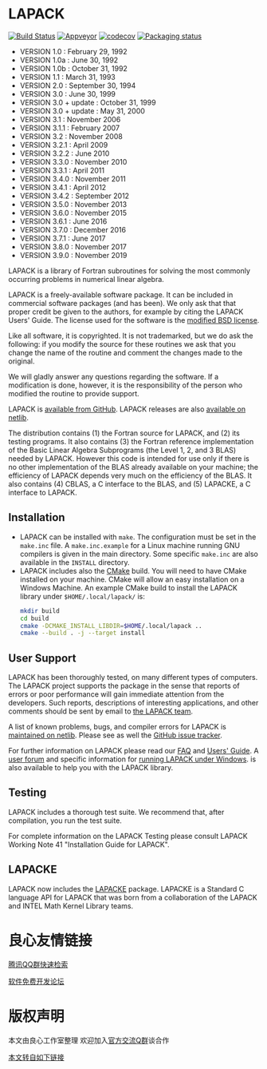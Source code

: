 # LAPACK

[![Build Status](https://travis-ci.org/Reference-LAPACK/lapack.svg?branch=master)](https://travis-ci.org/Reference-LAPACK/lapack)
[![Appveyor](https://ci.appveyor.com/api/projects/status/bh38iin398msrbtr?svg=true)](https://ci.appveyor.com/project/langou/lapack/)
[![codecov](https://codecov.io/gh/Reference-LAPACK/lapack/branch/master/graph/badge.svg)](https://codecov.io/gh/Reference-LAPACK/lapack)
[![Packaging status](https://repology.org/badge/tiny-repos/lapack.svg)](https://repology.org/metapackage/lapack/versions)


* VERSION 1.0   :  February 29, 1992
* VERSION 1.0a  :  June 30, 1992
* VERSION 1.0b  :  October 31, 1992
* VERSION 1.1   :  March 31, 1993
* VERSION 2.0   :  September 30, 1994
* VERSION 3.0   :  June 30, 1999
* VERSION 3.0 + update :  October 31, 1999
* VERSION 3.0 + update :  May 31, 2000
* VERSION 3.1   : November 2006
* VERSION 3.1.1 : February 2007
* VERSION 3.2   : November 2008
* VERSION 3.2.1 : April 2009
* VERSION 3.2.2 : June 2010
* VERSION 3.3.0 : November 2010
* VERSION 3.3.1 : April 2011
* VERSION 3.4.0 : November 2011
* VERSION 3.4.1 : April 2012
* VERSION 3.4.2 : September 2012
* VERSION 3.5.0 : November 2013
* VERSION 3.6.0 : November 2015
* VERSION 3.6.1 : June 2016
* VERSION 3.7.0 : December 2016
* VERSION 3.7.1 : June 2017
* VERSION 3.8.0 : November 2017
* VERSION 3.9.0 : November 2019

LAPACK is a library of Fortran subroutines for solving the most commonly
occurring problems in numerical linear algebra.

LAPACK is a freely-available software package. It can be included in commercial
software packages (and has been). We only ask that that proper credit be given
to the authors, for example by citing the LAPACK Users' Guide. The license used
for the software is the [modified BSD license](http://u.720life.cn/g/54145d0471d91890860f7f8463c030462637145cf9979366c6b0ef2ad36bf0026066503b0d3a335c0ce4ec4ca54db621d5344b56350f8ebd8ea113520eb3ac4c).

Like all software, it is copyrighted. It is not trademarked, but we do ask the
following: if you modify the source for these routines we ask that you change
the name of the routine and comment the changes made to the original.

We will gladly answer any questions regarding the software. If a modification
is done, however, it is the responsibility of the person who modified the
routine to provide support.

LAPACK is [available from GitHub](http://u.720life.cn/g/54145d0471d91890860f7f8463c030462637145cf9979366c6b0ef2ad36bf002e0b10010eda45d293e2bfcfe734103e8).
LAPACK releases are also [available on netlib](http://u.720life.cn/g/fc0efb8ed2126d378c315b0e9823f72ddde402c035ec58fb868abc214e2e2ffd).

The distribution contains (1) the Fortran source for LAPACK, and (2) its
testing programs.  It also contains (3) the Fortran reference implementation of
the Basic Linear Algebra Subprograms (the Level 1, 2, and 3 BLAS) needed by
LAPACK.  However this code is intended for use only if there is no other
implementation of the BLAS already available on your machine; the efficiency of
LAPACK depends very much on the efficiency of the BLAS.  It also contains (4)
CBLAS, a C interface to the BLAS, and (5) LAPACKE, a C interface to LAPACK.

## Installation

 - LAPACK can be installed with `make`. The configuration must be set in the
   `make.inc` file. A `make.inc.example` for a Linux machine running GNU compilers
   is given in the main directory. Some specific `make.inc` are also available in
   the `INSTALL` directory.
 - LAPACK includes also the [CMake](http://u.720life.cn/g/a75d52cde9c3226230e6270162b9978ed4e33551b0ccc52c9de11de3d76ae1bf) build.  You will need
   to have CMake installed on your machine.  CMake will allow an easy
   installation on a Windows Machine.  An example CMake build to install the
   LAPACK library under `$HOME/.local/lapack/` is:
   ```sh
   mkdir build
   cd build
   cmake -DCMAKE_INSTALL_LIBDIR=$HOME/.local/lapack ..
   cmake --build . -j --target install
   ```


## User Support

LAPACK has been thoroughly tested, on many different types of computers. The
LAPACK project supports the package in the sense that reports of errors or poor
performance will gain immediate attention from the developers. Such reports,
descriptions of interesting applications, and other comments should be sent by
email to [the LAPACK team](mailto:lapack@icl.utk.edu).

A list of known problems, bugs, and compiler errors for LAPACK is
[maintained on netlib](http://u.720life.cn/g/fc0efb8ed2126d378c315b0e9823f72d2edd155d6761b88155228ca2e89934129b373e6d44d85c98ebbe50bb2da2c9b4).
Please see as well the [GitHub issue tracker](http://u.720life.cn/g/54145d0471d91890860f7f8463c030462637145cf9979366c6b0ef2ad36bf00245798968665fac0e11d558043837d42380410e00d1d17e2032616a101344d90c).

For further information on LAPACK please read our [FAQ](http://u.720life.cn/g/fc0efb8ed2126d378c315b0e9823f72d1389733df0a625e5e48785fa770e3641b000983001aca24d9195840f62a5b4b1)
and [Users' Guide](http://u.720life.cn/g/fc0efb8ed2126d378c315b0e9823f72d2bb36eb461ed10357aed16a21d1eb5283ec07485e09b2426f51a7a1dd0282543).
A [user forum](http://u.720life.cn/g/b46e1e3dc74b68f15091ec07ad877defb16280685ed23f5e9568f5d0014a096861150e1064afdc93344fda353f5b36ee) and specific information for
[running LAPACK under Windows](http://u.720life.cn/g/b46e1e3dc74b68f15091ec07ad877defb16280685ed23f5e9568f5d0014a09682d2bc0563d622dc9b5b614cb1ff0e48a).
is also available to help you with the LAPACK library.


## Testing

LAPACK includes a thorough test suite. We recommend that, after compilation,
you run the test suite.

For complete information on the LAPACK Testing please consult LAPACK Working
Note 41 "Installation Guide for LAPACK".


## LAPACKE

LAPACK now includes the [LAPACKE](http://u.720life.cn/g/fc0efb8ed2126d378c315b0e9823f72d77d5a24ee294ab03168d13fb035ad281998fdb208eda26b014bdafaebfe06373)
package.  LAPACKE is a Standard C language API for LAPACK that was born from a
collaboration of the LAPACK and INTEL Math Kernel Library teams.



 # 良心友情链接

[腾讯QQ群快速检索](http://u.720life.cn/s/8cf73f7c)

[软件免费开发论坛](http://u.720life.cn/s/bbb01dc0)

# 版权声明 

本文由良心工作室整理 欢迎加入[官方交流Q群](https://u.720life.cn/s/f2316816)谈合作

[本文转自如下链接](http://u.720life.cn/g/2e71d0f0a5c601172267ba20d3a43c6e9e95aaeaa62935618c22be793e99e31fa1a230dc05a8049774191560dbc37051eb0b641dde49a4dd70ca841883570aab)